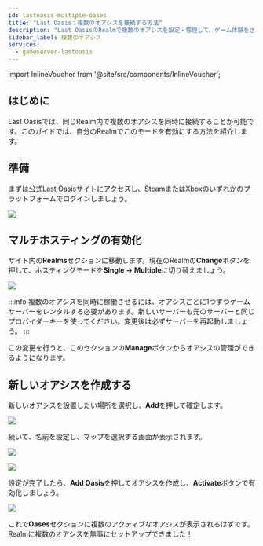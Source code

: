 ```yaml
---
id: lastoasis-multiple-oases
title: "Last Oasis：複数のオアシスを接続する方法"
description: "Last OasisのRealmで複数のオアシスを設定・管理して、ゲーム体験をさらに充実させる方法をチェック → 今すぐ詳しく見る"
sidebar_label: 複数のオアシス
services:
  - gameserver-lastoasis
---
```


import InlineVoucher from '@site/src/components/InlineVoucher';

## はじめに
Last Oasisでは、同じRealm内で複数のオアシスを同時に接続することが可能です。このガイドでは、自分のRealmでこのモードを有効にする方法を紹介します。

<InlineVoucher />

## 準備
まずは[公式Last Oasisサイト](https://myrealm.lastoasis.gg/)にアクセスし、SteamまたはXboxのいずれかのプラットフォームでログインしましょう。

![](https://screensaver01.zap-hosting.com/index.php/s/d6xZsqYbEF9jSj8/preview)

## マルチホスティングの有効化
サイト内の**Realms**セクションに移動します。現在のRealmの**Change**ボタンを押して、ホスティングモードを**Single -> Multiple**に切り替えましょう。

![](https://github.com/zaphosting/docs/assets/42719082/9f06547a-f23f-4542-bcd7-e69d0bbfbf19)

:::info
複数のオアシスを同時に稼働させるには、オアシスごとに1つずつゲームサーバーをレンタルする必要があります。新しいサーバーも元のサーバーと同じプロバイダーキーを使ってください。変更後は必ずサーバーを再起動しましょう。
:::

この変更を行うと、このセクションの**Manage**ボタンからオアシスの管理ができるようになります。

## 新しいオアシスを作成する
新しいオアシスを設置したい場所を選択し、**Add**を押して確定します。

![](https://screensaver01.zap-hosting.com/index.php/s/A2GLkeBWaBQr6m9/preview)

続いて、名前を設定し、マップを選択する画面が表示されます。

![](https://screensaver01.zap-hosting.com/index.php/s/6SkCFyAzooKwQAA/preview)

![](https://screensaver01.zap-hosting.com/index.php/s/CBFHBq8TxAxogk9/preview)

設定が完了したら、**Add Oasis**を押してオアシスを作成し、**Activate**ボタンで有効化しましょう。

![](https://screensaver01.zap-hosting.com/index.php/s/yoeHTdeAeXneC2q/preview)

これで**Oases**セクションに複数のアクティブなオアシスが表示されるはずです。Realmに複数のオアシスを無事にセットアップできました！

<InlineVoucher />